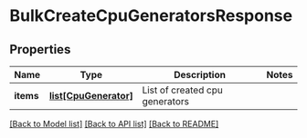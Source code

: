 # BulkCreateCpuGeneratorsResponse

## Properties
Name | Type | Description | Notes
------------ | ------------- | ------------- | -------------
**items** | [**list[CpuGenerator]**](CpuGenerator.md) | List of created cpu generators | 

[[Back to Model list]](../README.md#documentation-for-models) [[Back to API list]](../README.md#documentation-for-api-endpoints) [[Back to README]](../README.md)


